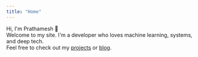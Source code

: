 ```yaml
---
title: "Home"
---
```


Hi, I'm Prathamesh 👋  
Welcome to my site. I'm a developer who loves machine learning, systems, and deep tech.  
Feel free to check out my [projects](/projects/) or [blog](/posts/).
